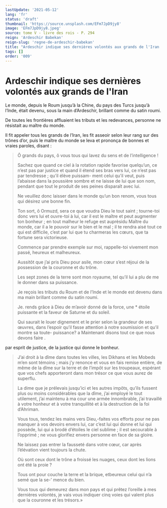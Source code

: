```yaml
---
lastUpdate: '2021-05-12'
lang: 'fr'
status: 'draft'
thumbnail: 'https://source.unsplash.com/EFm7JpD9jy8'
image: 'EFm7JpD9jy8.jpeg'
source: tome V - livre des rois - P. 294
reign: 'Ardeschir Babekan'
reign-slug: 'regne-de-ardeschir-babekan'
title: "Ardeschir indique ses dernières volontés aux grands de l'Iran | Le Livre des Rois | Shâhnâmeh"
tags: []
order: '009'
---
```


<!-- LTeX: language=fr -->

# Ardeschir indique ses dernières volontés aux grands de l'Iran

Le monde, depuis le Roum jusqu’à la Chine, du pays des Turcs jusqu’à l’Inde, était devenu, sous la main d’Ardeschir, brillant comme du satin roumi.

De toutes les frontières affluaient les tributs et les redevances, personne ne résistait au maître du monde.

Il fit appeler tous les grands de l’Iran, les fit asseoir selon leur rang sur des trônes d’or, puis le maître du monde se leva et prononça de bonnes et vraies paroles, disant :

> Ô grands du pays, ô vous tous qui lavez du sens et de l’intelligence !
>
> Sachez que quand ce ciel à la rotation rapide favorise quelqu’un, ce n’est pas par justice et quand il étend ses bras vers lui, ce n’est pas par tendresse ; qu’il élève puissam- ment celui qu’il veut, puis l’abaisse dans la poussière sombre et ne laisse de lui que son nom, pendant que tout le produit de ses peines disparaît avec lui.
>
> Ne veuillez donc laisser dans le monde qu’un bon renom, vous tous qui désirez une bonne fin.
>
> Ton sort, ô Ormuzd, sera ce que voudra Dieu le tout saint ; tourne-toi donc vers lui et ouvre-toi à lui, car il est le maître et peut augmenter ton bonheur ; en tout malheur le refuge est auprèsidu Maître du monde, car il a le pouvoir sur le bien et le mal ; il te rendra aisé tout ce qui est difficile, c’est par lui que tu charmeras les cœurs, que ta fortune sera victorieuse.
>
> Commence par prendre exemple sur moi, rappelle-toi vivement mon passé, heureux et malheureux.
>
> Aussitôt que j’ai pris Dieu pour asile, mon cœur s’est réjoui de la possession de la couronne et du trône.
>
> Les sept zones de la terre sont mon royaume, tel qu’il lui a plu de me le donner dans sa puissance.
>
> Je reçois les tributs du Roum et de l’Inde et le monde est devenu dans ma main brillant comme du satin roumi.
>
> Je. rends grâce à Dieu de m’avoir donné de la force, une
\* étoile puissante et la faveur de Saturne et du soleil.
>
> Qui saurait le louer dignement et le prier selon la grandeur de ses œuvres, dans l’espoir qu’il fasse attention à notre soumission et qu’il montre sa toute- puissance?
a Maintenant disons tout ce que nous devons faire .
>
> 
par esprit de justice, de la justice qui donne le bonheur.
>
> J’ai droit à la dîme dans toutes les villes, les Dikhans et les Mobeds m’en sont témoins ; mais j’y renonce et vous en fais remise entière, de même de la dîme sur la terre et de l’impôt sur les troupeaux, espérant que vos chefs apporteront dans mon trésor ce que vous aurez de superflu.
>
> La dime que je prélevais jusqu’ici et les autres impôts, qu’ils fussent plus ou moins considérables que la dîme, j’ai employé le tout utilement, j’ai maintenu à ma cour une armée innombrable, j’ai travaillé à votre honheur et à votre tranquillité et à la destruction de la foi d’Ahriman.
>
> Vous tous, tendez les mains vers Dieu,-faites vos efforts pour ne pas manquer à vos devoirs envers lui, car c’est lui qui donne et lui qui possède, lui qui a brodé d’étoiles le ciel sublime ; il est secourable à l’opprimé ; ne vous glorifiez envers personne en face de sa gloire.
>
> Ne laissez pas entrer la fausseté dans votre cœur, car après l’élévation vient toujours la chute.
>
> Où sont ceux dont le trône a froissé les nuages, ceux dont les lions ont été la proie ?
>
> Tous ont pour couche la terre et la brique, etbeureux celui qui n’a semé que la se-’
mence du bien.
>
> Vous tous qui demeurez dans mon pays et qui prêtez l’oreille à mes dernières volontés, je vais vous indiquer cinq voies qui valent plus que la couronne et les trésors.»
